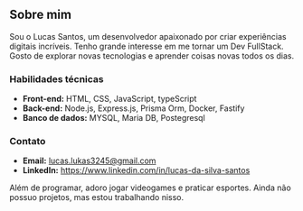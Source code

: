 ## Sobre mim 

Sou o Lucas Santos, um desenvolvedor apaixonado por criar experiências digitais incríveis. Tenho grande interesse em me tornar um Dev FullStack. Gosto de explorar novas tecnologias e aprender coisas novas todos os dias.

### Habilidades técnicas ️

* **Front-end:** HTML, CSS, JavaScript, typeScript
* **Back-end:** Node.js, Express.js, Prisma Orm, Docker, Fastify
* **Banco de dados:** MYSQL, Maria DB, Postegresql

### Contato 

* **Email:** lucas.lukas3245@gmail.com
* **LinkedIn:** https://www.linkedin.com/in/lucas-da-silva-santos

Além de programar, adoro jogar videogames  e praticar esportes. Ainda não possuo projetos, mas estou trabalhando nisso.


